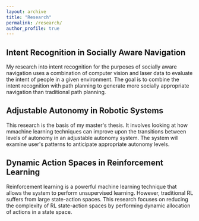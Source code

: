 ```yaml
---
layout: archive
title: "Research"
permalink: /research/
author_profile: true
---
```


Intent Recognition in Socially Aware Navigation
------
My research into intent recognition for the purposes of socially aware navigation uses a combination of computer vision and laser data to evaluate the intent of people in a given environment. The goal is to combine the intent recognition with path planning to generate more socially appropriate navigation than traditional path planning.

Adjustable Autonomy in Robotic Systems
------
This research is the basis of my master's thesis. It involves looking at how mmachine learning techniques can improve upon the transitions between levels of autonomy in an adjustable autonomy system. The system will examine user's patterns to anticipate appropriate autonomy levels.

Dynamic Action Spaces in Reinforcement Learning
------
Reinforcement learning is a powerful machine learning technique that allows the system to perform unsupervised learning. However, traditional RL suffers from large state-action spaces. This research focuses on reducing the complexity of RL state-action spaces by performing dynamic allocation of actions in a state space. 